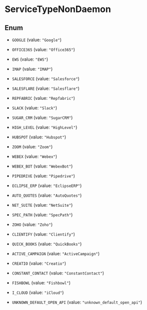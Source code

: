 

# ServiceTypeNonDaemon

## Enum


* `GOOGLE` (value: `"Google"`)

* `OFFICE365` (value: `"Office365"`)

* `EWS` (value: `"EWS"`)

* `IMAP` (value: `"IMAP"`)

* `SALESFORCE` (value: `"Salesforce"`)

* `SALESFLARE` (value: `"Salesflare"`)

* `REPFABRIC` (value: `"Repfabric"`)

* `SLACK` (value: `"Slack"`)

* `SUGAR_CRM` (value: `"SugarCRM"`)

* `HIGH_LEVEL` (value: `"HighLevel"`)

* `HUBSPOT` (value: `"Hubspot"`)

* `ZOOM` (value: `"Zoom"`)

* `WEBEX` (value: `"Webex"`)

* `WEBEX_BOT` (value: `"WebexBot"`)

* `PIPEDRIVE` (value: `"Pipedrive"`)

* `ECLIPSE_ERP` (value: `"EclipseERP"`)

* `AUTO_QUOTES` (value: `"AutoQuotes"`)

* `NET_SUITE` (value: `"NetSuite"`)

* `SPEC_PATH` (value: `"SpecPath"`)

* `ZOHO` (value: `"Zoho"`)

* `CLIENTIFY` (value: `"Clientify"`)

* `QUICK_BOOKS` (value: `"QuickBooks"`)

* `ACTIVE_CAMPAIGN` (value: `"ActiveCampaign"`)

* `CREATIO` (value: `"Creatio"`)

* `CONSTANT_CONTACT` (value: `"ConstantContact"`)

* `FISHBOWL` (value: `"Fishbowl"`)

* `I_CLOUD` (value: `"iCloud"`)

* `UNKNOWN_DEFAULT_OPEN_API` (value: `"unknown_default_open_api"`)



